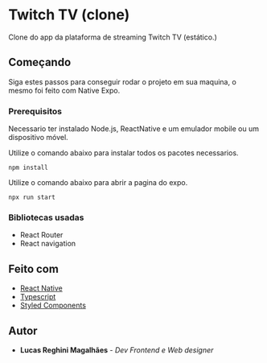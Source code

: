 # Twitch TV (clone)

Clone do app da plataforma de streaming Twitch TV (estático.)

## Começando

Siga estes passos para conseguir rodar o projeto em sua maquina, o mesmo foi feito com Native Expo.

### Prerequisitos

Necessario ter instalado Node.js, ReactNative e um emulador mobile ou um dispositivo móvel.

Utilize o comando abaixo para instalar todos os pacotes necessarios.

```
npm install
```
Utilize o comando abaixo para abrir a pagina do expo.

```
npx run start
```
### Bibliotecas usadas

* React Router
* React navigation


## Feito com

* [React Native](https://reactnative.dev/) 
* [Typescript](https://www.typescriptlang.org/) 
* [Styled Components](https://styled-components.com/)

## Autor

* **Lucas Reghini Magalhães** - *Dev Frontend e Web designer* 


